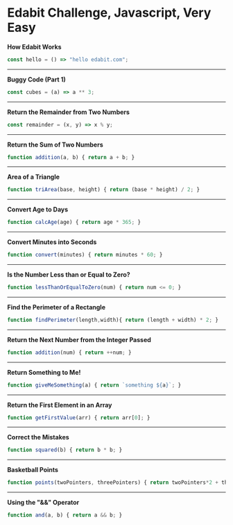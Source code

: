 # Edabit Challenge, Javascript, Very Easy

**How Edabit Works**
```js
const hello = () => "hello edabit.com";
```

---

**Buggy Code (Part 1)**
```js
const cubes = (a) => a ** 3;
```

---

**Return the Remainder from Two Numbers**
```js
const remainder = (x, y) => x % y;
```

---

**Return the Sum of Two Numbers**
```js
function addition(a, b) { return a + b; }
```

---

**Area of a Triangle**
```js
function triArea(base, height) { return (base * height) / 2; }
```

---

**Convert Age to Days**
```js
function calcAge(age) { return age * 365; }
```

---

**Convert Minutes into Seconds**
```js
function convert(minutes) { return minutes * 60; }
```

---

**Is the Number Less than or Equal to Zero?**
```js
function lessThanOrEqualToZero(num) { return num <= 0; }
```

---

**Find the Perimeter of a Rectangle**
```js
function findPerimeter(length,width){ return (length + width) * 2; }
```

---

**Return the Next Number from the Integer Passed**
```js
function addition(num) { return ++num; }
```

---

**Return Something to Me!**
```js
function giveMeSomething(a) { return `something ${a}`; }
```

---

**Return the First Element in an Array**
```js
function getFirstValue(arr) { return arr[0]; }
```

---

**Correct the Mistakes**
```js
function squared(b) { return b * b; }
```

---

**Basketball Points**
```js
function points(twoPointers, threePointers) { return twoPointers*2 + threePointers*3; }
```

---

**Using the "&&" Operator**
```js
function and(a, b) { return a && b; }
```